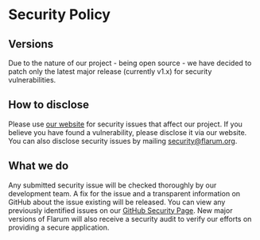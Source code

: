 # Security Policy

## 

## Versions

Due to the nature of our project - being open source - we have decided to patch only the latest major release (currently v1.x) for security vulnerabilities.

## How to disclose

Please use [our website](https://flarum.org/contact/security) for security issues that affect our project. If you believe you have found a vulnerability, please disclose it via our website. You can also disclose security issues by mailing security@flarum.org.

## What we do

Any submitted security issue will be checked thoroughly by our development team. A fix for the issue and a transparent information on GitHub about the issue existing will be released. You can view any previously identified issues on our [GitHub Security Page](https://github.com/flarum/.github/security). New major versions of Flarum will also receive a security audit to verify our efforts on providing a secure application.
